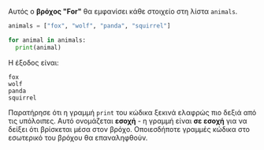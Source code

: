 Αυτός ο **βρόχος "For"** θα εμφανίσει κάθε στοιχείο στη λίστα `animals`.

```python
animals = ["fox", "wolf", "panda", "squirrel"]

for animal in animals:
  print(animal)
```

Η έξοδος είναι:

    fox
    wolf
    panda
    squirrel
    

Παρατήρησε ότι η γραμμή `print` του κώδικα ξεκινά ελαφρώς πιο δεξιά από τις υπόλοιπες. Αυτό ονομάζεται **εσοχή** - η γραμμή είναι **σε εσοχή** για να δείξει ότι βρίσκεται μέσα στον βρόχο. Οποιεσδήποτε γραμμές κώδικα στο εσωτερικό του βρόχου θα επαναληφθούν.